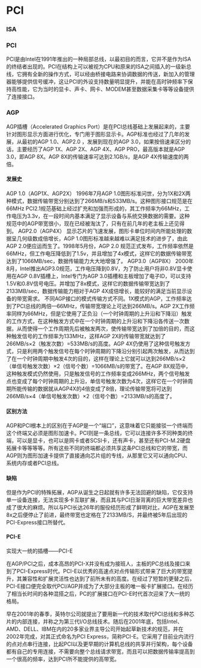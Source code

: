 # PCI

### ISA


### PCI
PCI是由Intel在1991年推出的一种局部总线，以最初目的而言，它并不是作为ISA的终结者出现的。PCI在结构上可以被视为CPU和原来的ISA之间插入的一级新总线，它拥有全新的操作方式，可以经由桥接电路来协调数据的传送，新加入的管理器能够提供信号缓冲，这让PCI的外设支持数量明显提升，并能在高时钟频率下保持高性能，它为当时的显卡、声卡、网卡、MODEM甚至数据采集卡等等设备提供了连接接口。
### AGP

AGP插槽（Accelerated Graphics Port）是在PCI总线基础上发展起来的，主要针对图形显示方面进行优化，专门用于图形显示卡。AGP标准也经过了几年的发展，从最初的AGP 1.0、AGP2.0 ，发展到现在的AGP 3.0，如果按倍速来区分的话，主要经历了AGP 1X、AGP 2X、AGP 4X、AGP PRO，最高版本就是AGP 3.0，即AGP 8X。AGP 8X的传输速率可达到2.1GB/s，是AGP 4X传输速度的两倍。

#### 发展史

AGP 1.0（AGP1X、AGP2X）
1996年7月AGP 1.0图形标准问世，分为1X和2X两种模式，数据传输带宽分别达到了266MB/s和533MB/s。这种图形接口规范是在66MHz PCI2.1规范基础上经过扩充和加强而形成的，其工作频率为66MHz，工作电压为3.3v，在一段时间内基本满足了显示设备与系统交换数据的需要。这种规范中的AGP带宽很小，现在已经被淘汰了，只有在前几年的老主板上还见得到。
AGP2.0（AGP4X）
显示芯片的飞速发展，图形卡单位时间内所能处理的数据呈几何级数成倍增长，AGP 1.0图形标准越来越难以满足技术的进步了，由此AGP 2.0便应运而生了。1998年5月份，AGP 2.0 规范正式发布，工作频率依然是66MHz，但工作电压降低到了1.5v，并且增加了4x模式，这样它的数据传输带宽达到了1066MB/sec，数据传输能力大大地增强了。
AGP3.0（AGP8X）
2000年8月，Intel推出AGP3.0规范，工作电压降到0.8V，为了防止用户将非0.8V显卡使用在AGP 0.8V插槽上，Intel专门为AGP 3.0插槽和主板增加了电子ID，可以支持1.5V和0.8V信号电压。并增加了8x模式，这样它的数据传输带宽达到了2133MB/sec，数据传输能力相对于AGP 4X成倍增长，能较好的满足当前显示设备的带宽需求。
不同AGP接口的模式传输方式不同。1X模式的AGP，工作频率达到了PCI总线的两倍—66MHz，传输带宽理论上可达到266MB/s。AGP 2X工作频率同样为66MHz，但是它使用了正负沿（一个时钟周期的上升沿和下降沿）触发的工作方式，在这种触发方式中在一个时钟周期的上升沿和下降沿各传送一次数据，从而使得一个工作周期先后被触发两次，使传输带宽达到了加倍的目的，而这种触发信号的工作频率为133MHz，这样AGP 2X的传输带宽就达到了266MB/s×2（触发次数）=533MB/s的高度。AGP 4X仍使用了这种信号触发方式，只是利用两个触发信号在每个时钟周期的下降沿分别引起两次触发，从而达到了在一个时钟周期中触发4次的目的，这样在理论上它就可以达到266MB/s×2（单信号触发次数）×2（信号个数）=1066MB/s的带宽了。在AGP 8X规范中，这种触发模式仍然使用，只是触发信号的工作频率变成266MHz，两个信号触发点也变成了每个时钟周期的上升沿，单信号触发次数为4次，这样它在一个时钟周期所能传输的数据就从AGP4X的4倍变成了8倍，理论传输带宽将可达到266MB/s×4（单信号触发次数）×2（信号个数）=2133MB/s的高度了。

#### 区别方法
AGP和PCI根本上的区别在于AGP是一个“端口”，这意味着它只能接驳一个终端而这个终端又必须是图形加速卡。PCI则是一条总线，它可以连接许多不同种类的终端，可以是显卡，也可以是网卡或者SCSI卡，还有声卡，甚至还有PCI-M.2硬盘拓展卡等等等等。所有这些不同的终端都必须共享这条PCI总线和它的带宽，而AGP则为图形加速卡提供了直接通向芯片组的专线，从那里它又可以通向CPU、系统内存或者PCI总线。
#### 缺陷
但是作为PCI的特殊拓展，AGP从诞生之日起就有许多无法回避的缺陷，它仅支持单一设备连接，无法实现多卡互联扩展，而且其与PCI日渐背离的巨大带宽差异也成了很大的麻烦。所以与PCI长达26年的服役经历形成了鲜明对比，AGP在发展至8x之后便停止了前进，最终带宽也定格在了2133MB/S，并最终被5年后出现的PCI-Express接口所替代。


#### PCI-E
实现大一统的插槽——PCI-E

在AGP/PCI之后，成本高昂的PCI-X并没有成为接班人，主板的PC总线及接口来到了PCI-Express时代。PCI-E以优秀的高速点对点传输形式带来了巨大的带宽提升，其兼容性和扩展灵活性也达到了前所未有的高度。在经过了短暂的更替之后，PCI-E接口便完全取代PCI/AGP并成为了大部分主板的唯一板卡扩展接口。在经历了相当长时间的各种混搭之后，PC的扩展接口在PCI-E时代首次迎来了大一统的格局。

早在2001年的春季，英特尔公司就提出了要用新一代的技术取代PCI总线和多种芯片的内部连接，并称之为第三代I/O总线技术。随后在2001年底，包括Intel、AMD、DELL、IBM在内的20多家业界主导公司开始起草新技术的规范，并在2002年完成，对其正式命名为PCI Express，简称PCI-E。它采用了目前业内流行的点对点串行连接，比起PCI以及更早期的计算机总线的共享并行架构，每个设备都有自己的专用连接，不需要向整个总线请求带宽，而且可以把数据传输率提高到一个很高的频率，达到PCI所不能提供的高带宽。